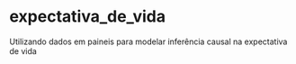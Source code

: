 # expectativa_de_vida
 Utilizando dados em paineis para modelar inferência causal na expectativa de vida

